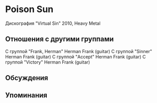 # Poison Sun

Дискография
"Virtual Sin" 2010, Heavy Metal

## Отношения с другими группами

C группой "Frank, Herman" Herman Frank (guitar)
C группой "Sinner" Herman Frank (guitar)
C группой "Accept" Herman Frank (guitar)
C группой "Victory" Herman Frank (guitar)

## Обсуждения


## Упоминания

